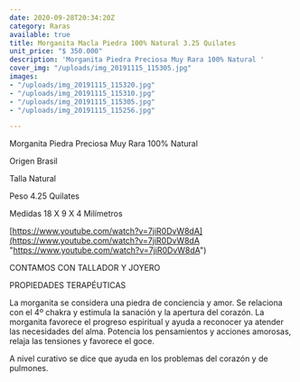 ```yaml
---
date: 2020-09-28T20:34:20Z
category: Raras
available: true
title: Morganita Macla Piedra 100% Natural 3.25 Quilates
unit_price: "$ 350.000"
description: 'Morganita Piedra Preciosa Muy Rara 100% Natural '
cover_img: "/uploads/img_20191115_115305.jpg"
images:
- "/uploads/img_20191115_115320.jpg"
- "/uploads/img_20191115_115310.jpg"
- "/uploads/img_20191115_115305.jpg"
- "/uploads/img_20191115_115256.jpg"

---
```

Morganita Piedra Preciosa Muy Rara 100% Natural 

Origen Brasil

Talla Natural 

Peso 4.25 Quilates

Medidas 18 X 9 X 4 Milímetros

[https://www.youtube.com/watch?v=7jiR0DvW8dA](https://www.youtube.com/watch?v=7jiR0DvW8dA "https://www.youtube.com/watch?v=7jiR0DvW8dA")

CONTAMOS CON TALLADOR Y JOYERO

PROPIEDADES TERAPÉUTICAS

La morganita se considera una piedra de conciencia y amor. Se relaciona con el 4º chakra y estimula la sanación y la apertura del corazón. La morganita favorece el progreso espiritual y ayuda a reconocer ya atender las necesidades del alma. Potencia los pensamientos y acciones amorosas, relaja las tensiones y favorece el goce.

A nivel curativo se dice que ayuda en los problemas del corazón y de pulmones.